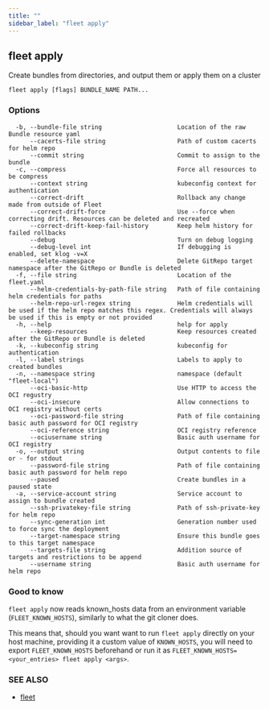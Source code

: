 ```yaml
---
title: ""
sidebar_label: "fleet apply"
---
```

## fleet apply

Create bundles from directories, and output them or apply them on a cluster

```
fleet apply [flags] BUNDLE_NAME PATH...
```

### Options

```
  -b, --bundle-file string                     Location of the raw Bundle resource yaml
      --cacerts-file string                    Path of custom cacerts for helm repo
      --commit string                          Commit to assign to the bundle
  -c, --compress                               Force all resources to be compress
      --context string                         kubeconfig context for authentication
      --correct-drift                          Rollback any change made from outside of Fleet
      --correct-drift-force                    Use --force when correcting drift. Resources can be deleted and recreated
      --correct-drift-keep-fail-history        Keep helm history for failed rollbacks
      --debug                                  Turn on debug logging
      --debug-level int                        If debugging is enabled, set klog -v=X
      --delete-namespace                       Delete GitRepo target namespace after the GitRepo or Bundle is deleted
  -f, --file string                            Location of the fleet.yaml
      --helm-credentials-by-path-file string   Path of file containing helm credentials for paths
      --helm-repo-url-regex string             Helm credentials will be used if the helm repo matches this regex. Credentials will always be used if this is empty or not provided
  -h, --help                                   help for apply
      --keep-resources                         Keep resources created after the GitRepo or Bundle is deleted
  -k, --kubeconfig string                      kubeconfig for authentication
  -l, --label strings                          Labels to apply to created bundles
  -n, --namespace string                       namespace (default "fleet-local")
      --oci-basic-http                         Use HTTP to access the OCI regustry
      --oci-insecure                           Allow connections to OCI registry without certs
      --oci-password-file string               Path of file containing basic auth password for OCI registry
      --oci-reference string                   OCI registry reference
      --ociusername string                     Basic auth username for OCI registry
  -o, --output string                          Output contents to file or - for stdout
      --password-file string                   Path of file containing basic auth password for helm repo
      --paused                                 Create bundles in a paused state
  -a, --service-account string                 Service account to assign to bundle created
      --ssh-privatekey-file string             Path of ssh-private-key for helm repo
      --sync-generation int                    Generation number used to force sync the deployment
      --target-namespace string                Ensure this bundle goes to this target namespace
      --targets-file string                    Addition source of targets and restrictions to be append
      --username string                        Basic auth username for helm repo
```

### Good to know

`fleet apply` now reads known_hosts data from an environment variable (`FLEET_KNOWN_HOSTS`), similarly to what the git
cloner does.

This means that, should you want want to run `fleet apply` directly on your host machine, providing it a custom
value of `KNOWN_HOSTS`, you will need to export `FLEET_KNOWN_HOSTS` beforehand or run it as
`FLEET_KNOWN_HOSTS=<your_entries> fleet apply <args>`.

### SEE ALSO

* [fleet](./fleet)
